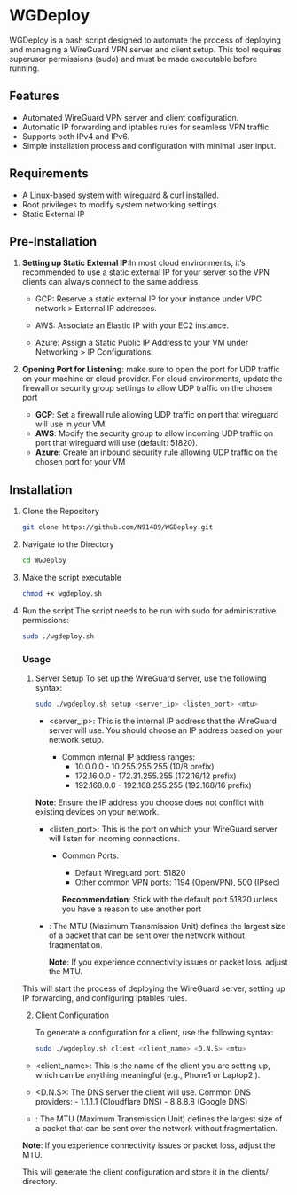 # WGDeploy

WGDeploy is a bash script designed to automate the process of deploying and managing a WireGuard VPN server and client setup. This tool requires superuser permissions (sudo) and must be made executable before running.

## Features

- Automated WireGuard VPN server and client configuration.
- Automatic IP forwarding and iptables rules for seamless VPN traffic.
- Supports both IPv4 and IPv6.
- Simple installation process and configuration with minimal user input.

## Requirements

- A Linux-based system with wireguard & curl installed.
- Root privileges to modify system networking settings.
- Static External IP

## Pre-Installation

1. **Setting up Static External IP**:In most cloud environments, it’s recommended to use a static external IP for      your server so the VPN clients can always connect to the same address.
  
   - GCP: Reserve a static external IP for your instance under VPC network >                External IP addresses.
     
   - AWS: Associate an Elastic IP with your EC2 instance.
        
   - Azure: Assign a Static Public IP Address to your VM under Networking > IP          Configurations.
   

2. **Opening Port for Listening**:
   make sure to open the port for UDP traffic on your machine or                      cloud provider. For cloud environments, update the firewall or                     security group settings to allow UDP traffic on the chosen port

   - **GCP**: Set a firewall rule allowing UDP traffic on port that                              wireguard will use in your VM.
   - **AWS**: Modify the security group to allow incoming UDP traffic on                         port that wireguard will use (default: 51820).
   - **Azure**: Create an inbound security rule allowing UDP traffic on                            the chosen port for your VM

## Installation

1. Clone the Repository
   ```bash
   git clone https://github.com/N91489/WGDeploy.git
   ```

2. Navigate to the Directory
   ```bash
   cd WGDeploy
   ```
   
3. Make the script executable
   ```bash
   chmod +x wgdeploy.sh
   ```

4. Run the script
   The script needs to be run with sudo for administrative permissions:
   ```bash
   sudo ./wgdeploy.sh
   ```
   ### Usage

   1. Server Setup
      To set up the WireGuard server, use the following syntax:
      ```bash
      sudo ./wgdeploy.sh setup <server_ip> <listen_port> <mtu>
      ```
      - <server_ip>: This is the internal IP address that the WireGuard server             will use. You should choose an IP address based on your network setup.
        
	      - Common internal IP address ranges:
            - 10.0.0.0        -   10.255.255.255  (10/8 prefix)
            - 172.16.0.0      -   172.31.255.255  (172.16/12 prefix)
            - 192.168.0.0     -   192.168.255.255 (192.168/16 prefix)

      **Note**: Ensure the IP address you choose does not conflict with existing          devices on your network.

      - <listen_port>: This is the port on which your WireGuard server will 				listen for incoming connections.

      	- Common Ports:
           - Default Wireguard port: 51820
           - Other common VPN ports: 1194 (OpenVPN), 500 (IPsec)
         
      	   **Recommendation**: Stick with the default port 51820 unless you have 		a reason to use another port

      - <mtu>: The MTU (Maximum Transmission Unit) defines the largest size of a                  packet that can be sent over the network without fragmentation.

     	**Note**: If you experience connectivity issues or packet loss, adjust 		the MTU.
  
   This will start the process of deploying the WireGuard server, setting up IP       forwarding, and configuring iptables rules.
     
   2. Client Configuration
  
      To generate a configuration for a client, use the following syntax:
      ```bash
      sudo ./wgdeploy.sh client <client_name> <D.N.S> <mtu>
      ```

     - <client_name>: This is the name of the client you are setting up, which 		can be anything meaningful (e.g., Phone1 or Laptop2 ).
       
     - <D.N.S>: The DNS server the client will use. Common DNS providers:
		            - 1.1.1.1 (Cloudflare DNS)
		            - 8.8.8.8 (Google DNS)
     
     - <mtu>: The MTU (Maximum Transmission Unit) defines the largest size of a                  packet that can be sent over the network without fragmentation.

   	**Note**: If you experience connectivity issues or packet loss, adjust 		the MTU.

   This will generate the client configuration and store it in the clients/           directory.
